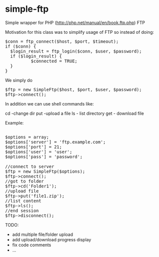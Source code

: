 simple-ftp
==========

Simple wrapper for PHP (http://php.net/manual/en/book.ftp.php) FTP

Motivation for this class was to simplify usage of FTP
so instead of doing:

<pre>
$conn = ftp_connect($host, $port, $timeout);
if ($conn) {
  $login_result = ftp_login($conn, $user, $password);
  if ($login_result) {
          $connected = TRUE;
  }
}
</pre>

We simply do

<pre>
$ftp = new SimpleFtp($host, $port, $user, $password);
$ftp->connect();
</pre>

In addition we can use shell commands like:

cd  -change dir
put -upload a file
ls - list directory
get - download file


Example:

<pre>

$options = array;
$options['server'] = 'ftp.example.com';
$options['port'] = 21;
$options['user'] = 'user';
$options['pass'] = 'password';

//connect to server
$ftp = new SimpleFtp($options);
$ftp->connect();
//got to folder
$ftp->cd('Folder1');
//upload file
$ftp->put('file1.zip');
//list content
$ftp->ls();
//end session
$ftp->disconnect();
</pre>

TODO:

- add multiple file/folder upload
- add upload/download progress display
- fix code comments
- ...

